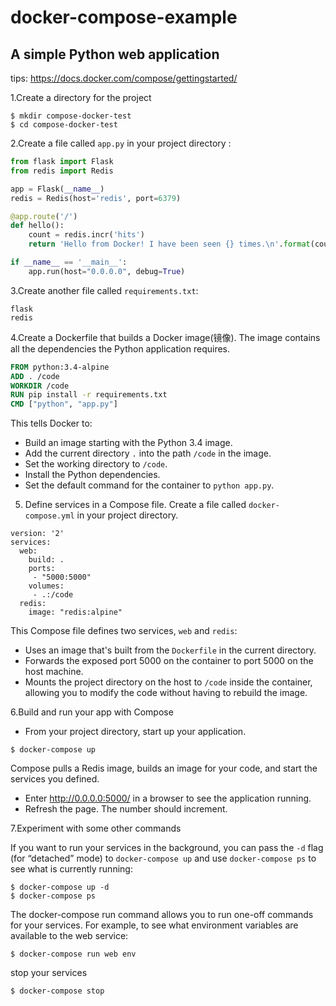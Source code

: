 # docker-compose-example

## A simple Python web application

tips: https://docs.docker.com/compose/gettingstarted/

1.Create a directory for the project

```linux
$ mkdir compose-docker-test
$ cd compose-docker-test
```

2.Create a file called `app.py` in your project directory :

```python
from flask import Flask
from redis import Redis

app = Flask(__name__)
redis = Redis(host='redis', port=6379)

@app.route('/')
def hello():
    count = redis.incr('hits')
    return 'Hello from Docker! I have been seen {} times.\n'.format(count)

if __name__ == '__main__':
    app.run(host="0.0.0.0", debug=True)
```

3.Create another file called `requirements.txt`:

```
flask
redis
```

4.Create a Dockerfile that builds a Docker image(镜像). The image contains all the dependencies the Python application requires.

```Dockerfile
FROM python:3.4-alpine
ADD . /code
WORKDIR /code
RUN pip install -r requirements.txt
CMD ["python", "app.py"]
```

This tells Docker to:
- Build an image starting with the Python 3.4 image.
- Add the current directory `.` into the path `/code` in the image.
- Set the working directory to `/code`.
- Install the Python dependencies.
- Set the default command for the container to `python app.py`.

5. Define services in a Compose file. Create a file called `docker-compose.yml` in your project directory.

```
version: '2'
services:
  web:
    build: .
    ports:
     - "5000:5000"
    volumes:
     - .:/code
  redis:
    image: "redis:alpine"
```

This Compose file defines two services, `web` and `redis`:
- Uses an image that's built from the `Dockerfile` in the current directory.
- Forwards the exposed port 5000 on the container to port 5000 on the host machine.
- Mounts the project directory on the host to `/code` inside the container, allowing you to modify the code without having to rebuild the image.

6.Build and run your app with Compose

* From your project directory, start up your application.
```
$ docker-compose up
```
Compose pulls a Redis image, builds an image for your code, and start the services you defined.

* Enter http://0.0.0.0:5000/ in a browser to see the application running.
* Refresh the page. The number should increment.

7.Experiment with some other commands

If you want to run your services in the background, you can pass the `-d` flag (for “detached” mode) to `docker-compose up` and use `docker-compose ps` to see what is currently running:
```
$ docker-compose up -d
$ docker-compose ps
```

The docker-compose run command allows you to run one-off commands for your services. For example, to see what environment variables are available to the web service:
```
$ docker-compose run web env
```
stop your services
```
$ docker-compose stop
```
